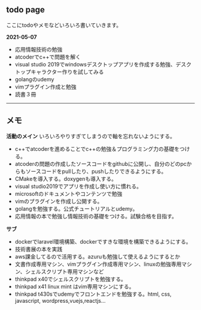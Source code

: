 ## todo page

ここにtodoやメモなどいろいろ書いていきます。

**2021-05-07**
- 応用情報技術の勉強
- atcoderでc++で問題を解く
- visual studio 2019でwindowsデスクトップアプリを作成する勉強、デスクトップキャラクター作りを試してみる
- golangのudemy
- vimプラグイン作成と勉強
- 読書３冊
***

## メモ
**活動のメイン**
いろいろやりすぎてしまうので軸を忘れないようにする。

- c++でatcoderを進めることでc++の勉強＆プログラミング力の基礎をつける。
- atcoderの問題の作成したソースコードをgithubに公開し、自分のどのpcからもソースコードをpullしたり、pushしたりできるようにする。
- CMakeを導入する。doxygenも導入する。
- visual studio2019でアプリを作成し使い方に慣れる。
- microsoftのドキュメントやコンテンツで勉強
- vimのプラグインを作成し公開する。
- golangを勉強する。公式チュートリアルとudemy。
- 応用情報の本で勉強し情報技術の基礎をつける。試験合格を目指す。

**サブ**
- dockerでlaravel環境構築、dockerですきな環境を構築できるようにする。
- 技術書展の本を実践
- aws課金してるので活用する。azuruも勉強して使えるようにするとか
- 文書作成専用マシン、vimプラグイン作成専用マシン、linuxの勉強専用マシン、シェルスクリプト専用マシンなど
- thinkpad x40でシェルスクリプトを勉強する。
- thinkpad x41 linux mint はvim専用マシンにする。
- thinkpad t430sでudemyでフロントエンドを勉強する。html, css, javascript, wordpress,vuejs,reactjs...

 

 
 
